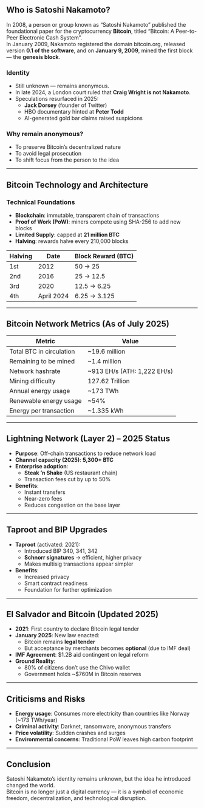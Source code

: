 ## Who is Satoshi Nakamoto?

In 2008, a person or group known as “Satoshi Nakamoto” published the foundational paper for the cryptocurrency **Bitcoin**, titled “Bitcoin: A Peer-to-Peer Electronic Cash System”.  
In January 2009, Nakamoto registered the domain bitcoin.org, released version **0.1 of the software**, and on **January 9, 2009**, mined the first block — the **genesis block**.

### Identity

- Still unknown — remains anonymous.
- In late 2024, a London court ruled that **Craig Wright is not Nakamoto**.
- Speculations resurfaced in 2025:
  - **Jack Dorsey** (founder of Twitter)
  - HBO documentary hinted at **Peter Todd**
  - AI-generated gold bar claims raised suspicions

### Why remain anonymous?

- To preserve Bitcoin’s decentralized nature  
- To avoid legal prosecution  
- To shift focus from the person to the idea

---

## Bitcoin Technology and Architecture

### Technical Foundations

- **Blockchain**: immutable, transparent chain of transactions
- **Proof of Work (PoW)**: miners compete using SHA-256 to add new blocks
- **Limited Supply**: capped at **21 million BTC**
- **Halving**: rewards halve every 210,000 blocks

| Halving | Date       | Block Reward (BTC) |
|---------|------------|--------------------|
| 1st     | 2012       | 50 → 25            |
| 2nd     | 2016       | 25 → 12.5          |
| 3rd     | 2020       | 12.5 → 6.25        |
| 4th     | April 2024 | 6.25 → 3.125       |

---

## Bitcoin Network Metrics (As of July 2025)

| Metric                     | Value                        |
|----------------------------|------------------------------|
| Total BTC in circulation   | ~19.6 million                |
| Remaining to be mined      | ~1.4 million                 |
| Network hashrate           | ~913 EH/s (ATH: 1,222 EH/s)  |
| Mining difficulty          | 127.62 Trillion              |
| Annual energy usage        | ~173 TWh                     |
| Renewable energy usage     | ~54%                         |
| Energy per transaction     | ~1.335 kWh                   |

---

## Lightning Network (Layer 2) – 2025 Status

- **Purpose**: Off-chain transactions to reduce network load
- **Channel capacity (2025)**: **5,300+ BTC**
- **Enterprise adoption**:
  - **Steak ’n Shake** (US restaurant chain)
  - Transaction fees cut by up to 50%
- **Benefits**:
  - Instant transfers
  - Near-zero fees
  - Reduces congestion on the base layer

---

## Taproot and BIP Upgrades

- **Taproot** (activated: 2021):
  - Introduced BIP 340, 341, 342
  - **Schnorr signatures** → efficient, higher privacy
  - Makes multisig transactions appear simpler
- **Benefits**:
  - Increased privacy
  - Smart contract readiness
  - Foundation for further optimization

---

## El Salvador and Bitcoin (Updated 2025)

- **2021**: First country to declare Bitcoin legal tender
- **January 2025**: New law enacted:
  - Bitcoin remains **legal tender**
  - But acceptance by merchants becomes **optional** (due to IMF deal)
- **IMF Agreement**: $1.2B aid contingent on legal reform
- **Ground Reality**:
  - 80% of citizens don’t use the Chivo wallet
  - Government holds ~$760M in Bitcoin reserves

---

## Criticisms and Risks

- **Energy usage**: Consumes more electricity than countries like Norway (~173 TWh/year)
- **Criminal activity**: Darknet, ransomware, anonymous transfers
- **Price volatility**: Sudden crashes and surges
- **Environmental concerns**: Traditional PoW leaves high carbon footprint

---

## Conclusion

Satoshi Nakamoto’s identity remains unknown, but the idea he introduced changed the world.  
Bitcoin is no longer just a digital currency — it is a symbol of economic freedom, decentralization, and technological disruption.
